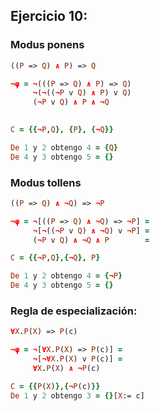 ## Ejercicio 10:
### Modus ponens
```prolog
((P => Q) ∧ P) => Q

¬φ = ¬(((P => Q) ∧ P) => Q)
     ¬(¬((¬P v Q) ∧ P) v Q)
     (¬P v Q) ∧ P ∧ ¬Q
  

C = {{¬P,Q}, {P}, {¬Q}}

De 1 y 2 obtengo 4 = {Q}
De 4 y 3 obtengo 5 = {}
```
### Modus tollens
```prolog
((P => Q) ∧ ¬Q) => ¬P

¬φ = ¬[((P => Q) ∧ ¬Q) => ¬P] =
     ¬[¬((¬P v Q) ∧ ¬Q) v ¬P] =
     (¬P v Q) ∧ ¬Q ∧ P        =

C = {{¬P,Q},{¬Q}, P}

De 1 y 2 obtengo 4 = {¬P}
De 4 y 3 obtengo 5 = {}
```
### Regla de especialización:
```prolog
∀X.P(X) => P(c)

¬φ = ¬[∀X.P(X) => P(c)] =
     ¬[¬∀X.P(X) v P(c)] =
     ∀X.P(X) ∧ ¬P(c)

C = {{P(X)},{¬P(c)}}
De 1 y 2 obtengo 3 = {}[X:= c]

```